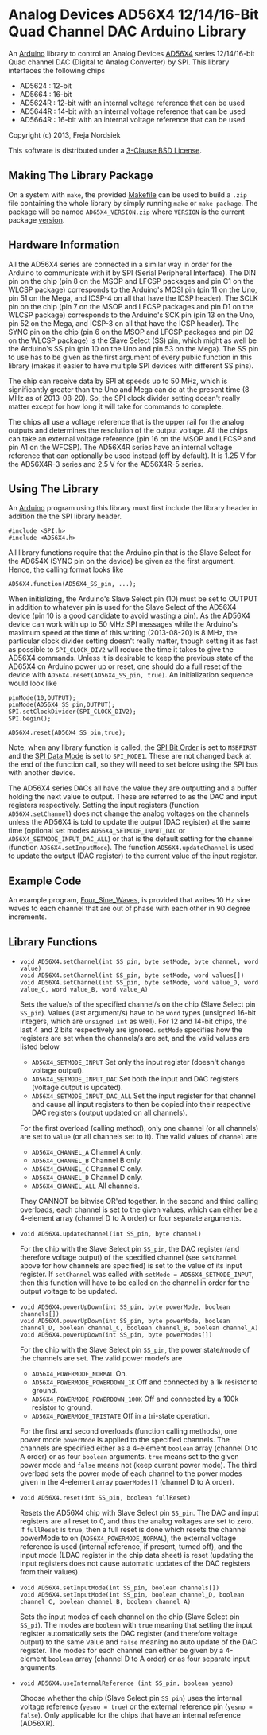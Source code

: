 Analog Devices AD56X4 12/14/16-Bit Quad Channel DAC Arduino Library
===================================================================

An [Arduino](http://arduino.cc) library to control an Analog Devices [AD56X4](http://www.analog.com/en/digital-to-analog-converters/da-converters/ad5624r/products/product.html?doc=AD5624R_5644R_5664R.PDF) series 12/14/16-bit Quad channel DAC (Digital to Analog Converter) by SPI. This library interfaces the following chips

* AD5624  : 12-bit
* AD5664  : 16-bit
* AD5624R : 12-bit with an internal voltage reference that can be used
* AD5644R : 14-bit with an internal voltage reference that can be used
* AD5664R : 16-bit with an internal voltage reference that can be used


Copyright (c) 2013, Freja Nordsiek

This software is distributed under a [3-Clause BSD License](./LICENSE.txt).



Making The Library Package
--------------------------

On a system with `make`, the provided [Makefile](./Makefile) can be used to build a `.zip` file containing the whole library by simply running `make` or `make package`. The package will be named `AD65X4_VERSION.zip` where `VERSION` is the current package [version](./VERSION.txt).



Hardware Information
--------------------

All the AD56X4 series are connected in a similar way in order for the Arduino to communicate with it by SPI (Serial Peripheral Interface). The DIN pin on the chip (pin 8 on the MSOP and LFCSP packages and pin C1 on the WLCSP package) corresponds to the Arduino's MOSI pin (pin 11 on the Uno, pin 51 on the Mega, and ICSP-4 on all that have the ICSP header). The SCLK pin on the chip (pin 7 on the MSOP and LFCSP packages and pin D1 on the WLCSP package) corresponds to the Arduino's SCK pin (pin 13 on the Uno, pin 52 on the Mega, and ICSP-3 on all that have the ICSP header). The SYNC pin on the chip (pin 6 on the MSOP and LFCSP packages and pin D2 on the WLCSP package) is the Slave Select (SS) pin, which might as well be the Arduino's SS pin (pin 10 on the Uno and pin 53 on the Mega). The SS pin to use has to be given as the first argument of every public function in this library (makes it easier to have multiple SPI devices with different SS pins).

The chip can receive data by SPI at speeds up to 50 MHz, which is significantly greater than the Uno and Mega can do at the present time (8 MHz as of 2013-08-20). So, the SPI clock divider setting doesn't really matter except for how long it will take for commands to complete.

The chips all use a voltage reference that is the upper rail for the analog outputs and determines the resolution of the output voltage. All the chips can take an external voltage reference (pin 16 on the MSOP and LFCSP and pin A1 on the WFCSP). The AD56X4R series have an internal voltage reference that can optionally be used instead (off by default). It is 1.25 V for the AD56X4R-3 series and 2.5 V for the AD56X4R-5 series.



Using The Library
-----------------

An [Arduino](http://arduino.cc) program using this library must first include the library header in addition the the SPI library header.

```Arduino
#include <SPI.h>
#include <AD56X4.h>
```

All library functions require that the Arduino pin that is the Slave Select for the AD654X (SYNC pin on the device) be given as the first argument. Hence, the calling format looks like

```Arduino
AD56X4.function(AD56X4_SS_pin, ...);
```

When initializing, the Arduino's Slave Select pin (10) must be set to OUTPUT in addition to whatever pin is used for the Slave Select of the AD56X4 device (pin 10 is a good candidate to avoid wasting a pin). As the AD56X4 device can work with up to 50 MHz SPI messages while the Arduino's maximum speed at the time of this writing (2013-08-20) is 8 MHz, the particular clock divider setting doesn't really matter, though setting it as fast as possible to `SPI_CLOCK_DIV2` will reduce the time it takes to give the AD56X4 commands. Unless it is desirable to keep the previous state of the AD65X4 on Arduino power up or reset, one should do a full reset of the device with `AD56X4.reset(AD56X4_SS_pin, true)`. An initialization sequence would look like

```Arduino
pinMode(10,OUTPUT);
pinMode(AD56X4_SS_pin,OUTPUT);
SPI.setClockDivider(SPI_CLOCK_DIV2);
SPI.begin();

AD56X4.reset(AD56X4_SS_pin,true);
```

Note, when any library function is called, the [SPI Bit Order](http://arduino.cc/en/Reference/SPISetBitOrder) is set to `MSBFIRST` and the [SPI Data Mode](http://arduino.cc/en/Reference/SPISetDataMode) is set to `SPI_MODE1`. These are not changed back at the end of the function call, so they will need to set before using the SPI bus with another device.

The AD56X4 series DACs all have the value they are outputting and a buffer holding the next value to output. These are referred to as the DAC and input registers respectively. Setting the input registers (function `AD56X4.setChannel`) does not change the analog voltages on the channels unless the AD56X4 is told to update the output (DAC register) at the same time (optional set modes `AD56X4_SETMODE_INPUT_DAC` or `AD56X4_SETMODE_INPUT_DAC_ALL`) or that is the default setting for the channel (function `AD56X4.setInputMode`). The function `AD56X4.updateChannel` is used to update the output (DAC register) to the current value of the input register.



Example Code
------------

An example program, [Four_Sine_Waves](./examples/Four_Sine_Waves/Four_Sine_Waves.ino), is provided that writes 10 Hz sine waves to each channel that are out of phase with each other in 90 degree increments.



Library Functions
-----------------

*   ```Arduino
    void AD56X4.setChannel(int SS_pin, byte setMode, byte channel, word value)
    void AD56X4.setChannel(int SS_pin, byte setMode, word values[])
    void AD56X4.setChannel(int SS_pin, byte setMode, word value_D, word value_C, word value_B, word value_A)
    ```
    
    Sets the value/s of the specified channel/s on the chip (Slave Select pin `SS_pin`). Values (last argument/s) have to be `word` types (unsigned 16-bit integers, which are `unsigned int` as well). For 12 and 14-bit chips, the last 4 and 2 bits respectively are ignored. `setMode` specifies how the registers are set when the channels/s are set, and the valid values are listed below
    
    *   `AD56X4_SETMODE_INPUT`          Set only the input register (doesn't change voltage output).
    *   `AD56X4_SETMODE_INPUT_DAC`      Set both the input and DAC registers (voltage output is updated).
    *   `AD56X4_SETMODE_INPUT_DAC_ALL`  Set the input register for that channel and cause all input registers to then be copied into their respective DAC registers (output updated on all channels).
    
    For the first overload (calling method), only one channel (or all channels) are set to `value` (or all channels set to it). The valid values of `channel` are
    
    *   `AD56X4_CHANNEL_A`    Channel A only.
    *   `AD56X4_CHANNEL_B`    Channel B only.
    *   `AD56X4_CHANNEL_C`    Channel C only.
    *   `AD56X4_CHANNEL_D`    Channel D only.
    *   `AD56X4_CHANNEL_ALL`  All channels.
    
    They CANNOT be bitwise OR'ed together. In the second and third calling overloads, each channel is set to the given values, which can either be a 4-element array (channel D to A order) or four separate arguments.

*   ```Arduino
    void AD56X4.updateChannel(int SS_pin, byte channel)
    ````
    
    For the chip with the Slave Select pin `SS_pin`, the DAC register (and therefore voltage output) of the specified channel (see `setChannel` above for how channels are specified) is set to the value of its input register. If `setChannel` was called with `setMode = AD56X4_SETMODE_INPUT`, then this function will have to be called on the channel in order for the output voltage to be updated.

*   ```Arduino
    void AD56X4.powerUpDown(int SS_pin, byte powerMode, boolean channels[])
    void AD56X4.powerUpDown(int SS_pin, byte powerMode, boolean channel_D, boolean channel_C, boolean channel_B, boolean channel_A)
    void AD56X4.powerUpDown(int SS_pin, byte powerModes[])
    ```
    
    For the chip with the Slave Select pin `SS_pin`, the power state/mode of the channels are set. The valid power mode/s are
    
    *   `AD56X4_POWERMODE_NORMAL`          On.
    *   `AD56X4_POWERMODE_POWERDOWN_1K`    Off and connected by a 1k resistor to ground.
    *   `AD56X4_POWERMODE_POWERDOWN_100K`  Off and connected by a 100k resistor to ground.
    *   `AD56X4_POWERMODE_TRISTATE`        Off in a tri-state operation.
    
    For the first and second overloads (function calling methods), one power mode `powerMode` is applied to the specified channels. The channels are specified either as a 4-element `boolean` array (channel D to A order) or as four `boolean` arguments. `true` means set to the given power mode and `false` means not (keep current power mode). The third overload sets the power mode of each channel to the power modes given in the 4-element array `powerModes[]` (channel D to A order).

*   ```Arduino    
    void AD56X4.reset(int SS_pin, boolean fullReset)
    ```
    
    Resets the AD56X4 chip with Slave Select pin `SS_pin`. The DAC and input registers are all reset to 0, and thus the analog voltages are set to zero. If `fullReset` is `true`, then a full reset is done which resets the channel powerMode to on (`AD56X4_POWERMODE_NORMAL`), the external voltage reference is used (internal reference, if present, turned off), and the input mode (LDAC register in the chip data sheet) is reset (updating the input registers does not cause automatic updates of the DAC registers from their values). 

*   ```Arduino
    void AD56X4.setInputMode(int SS_pin, boolean channels[])
    void AD56X4.setInputMode(int SS_pin, boolean channel_D, boolean channel_C, boolean channel_B, boolean channel_A)
    ```
    
    Sets the input modes of each channel on the chip (Slave Select pin `SS_pi`). The modes are `boolean` with `true` meaning that setting the input register automatically sets the DAC register (and therefore voltage output) to the same value and `false` meaning no auto update of the DAC register. The modes for each channel can either be given by a 4-element `boolean` array (channel D to A order) or as four separate input arguments.

*   ```Arduino
    void AD56X4.useInternalReference (int SS_pin, boolean yesno)
    ```
    
    Choose whether the chip (Slave Select pin `SS_pin`) uses the internal voltage reference (`yesno = true`) or the external reference pin (`yesno = false`). Only applicable for the chips that have an internal reference (AD56XR).
